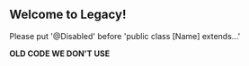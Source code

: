 ## Welcome to Legacy!

Please put '@Disabled' before 'public class [Name] extends...'

**OLD CODE WE DON'T USE**